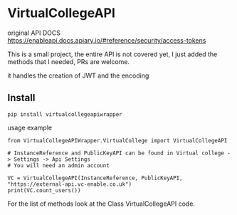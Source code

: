 # VirtualCollegeAPI

original API DOCS  https://enableapi.docs.apiary.io/#reference/security/access-tokens

This is a small project, the entire API is not covered yet, 
I just added the methods that I needed, PRs are welcome.

it handles the creation of JWT and the encoding


## Install
`pip install virtualcollegeapiwrapper`

usage example
```
from VirtualCollegeAPIWrapper.VirtualCollege import VirtualCollegeAPI

# InstanceReference and PublicKeyAPI can be found in Virtual college -> Settings -> Api Settings
# You will need an admin account

VC = VirtualCollegeAPI(InstanceReference, PublicKeyAPI, "https://external-api.vc-enable.co.uk")
print(VC.count_users())
```

For the list of methods look at the Class VirtualCollegeAPI code.